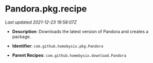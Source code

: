 # Pandora.pkg.recipe

_Last updated 2021-12-23 19:58:07Z_

- **Description**: Downloads the latest version of Pandora and creates a package.

- **Identifier**: `com.github.homebysix.pkg.Pandora`

- **Parent Recipes**: `com.github.homebysix.download.Pandora`
